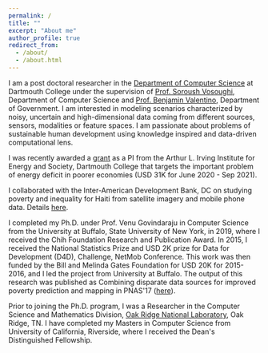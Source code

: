 ```yaml
---
permalink: /
title: ""
excerpt: "About me"
author_profile: true
redirect_from: 
  - /about/
  - /about.html
---
```

I am a post doctoral researcher in the <a href="https://www.cs.dartmouth.edu">Department of Computer Science</a> at Dartmouth College under the supervision of <a href="https://web.cs.dartmouth.edu/people/soroush-vosoughi">Prof. Soroush Vosoughi</a>, Department of Computer Science and <a href="https://sites.dartmouth.edu/valentino">Prof. Benjamin Valentino</a>, Department of Government.  I am interested in modeling scenarios characterized by noisy, uncertain and high-dimensional data coming from different sources, sensors, modalities or feature spaces. I am passionate about problems of sustainable human development using knowledge inspired and data-driven computational lens. 

I was recently awarded a <a href="https://irving.dartmouth.edu/research/funding-faculty/funded-projects/mapping-country-wide-energy-access-majority-worldgrant">grant</a> as a PI from the Arthur L. Irving Institute for Energy and Society, Dartmouth College that targets the important problem of energy deficit in poorer economies (USD 31K for June 2020 - Sep 2021). 

I collaborated with the Inter-American Development Bank, DC on studying poverty and inequality for Haiti from satellite imagery and mobile phone data. Details <a href="https://publications.iadb.org/en/estimating-and-forecasting-income-poverty-and-inequality-in-haiti-using-satellite-imagery-and-mobile-phone-data">here</a>. 

I completed my Ph.D. under Prof. Venu Govindaraju in Computer Science from the University at Buffalo, State University of New York, in 2019, where I received the Chih Foundation Research and Publication Award. In 2015, I received the National Statistics Prize and USD 2K prize for Data for Development (D4D), Challenge, NetMob Conference. This work was then funded by the Bill and Melinda Gates Foundation for USD 20K for 2015-2016, and I led the project from University at Buffalo. The output of this research was published as Combining disparate data sources for improved poverty prediction and mapping in PNAS'17 (<a href="https://www.pnas.org/content/114/46/E9783">here</a>).

Prior to joining the Ph.D. program, I was a Researcher in the Computer Science and Mathematics Division, <a href="https://www.ornl.gov">Oak Ridge National Laboratory</a>, Oak Ridge, TN. I have completed my Masters in Computer Science from University of California, Riverside, where I received the Dean's Distinguished Fellowship.
